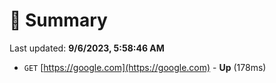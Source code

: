 # 📖 Summary
Last updated: **9/6/2023, 5:58:46 AM**

- `GET` [https://google.com](https://google.com) - **Up** (178ms)
